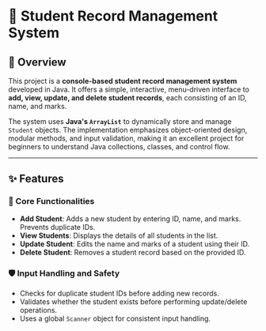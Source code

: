 # 🧾 Student Record Management System

## 📘 Overview

This project is a **console-based student record management system** developed in Java. It offers a simple, interactive, menu-driven interface to **add, view, update, and delete student records**, each consisting of an ID, name, and marks.

The system uses **Java's `ArrayList`** to dynamically store and manage `Student` objects. The implementation emphasizes object-oriented design, modular methods, and input validation, making it an excellent project for beginners to understand Java collections, classes, and control flow.

---

## ✨ Features

### 🔹 Core Functionalities

- **Add Student**: Adds a new student by entering ID, name, and marks. Prevents duplicate IDs.
- **View Students**: Displays the details of all students in the list.
- **Update Student**: Edits the name and marks of a student using their ID.
- **Delete Student**: Removes a student record based on the provided ID.

### 🛡️ Input Handling and Safety

- Checks for duplicate student IDs before adding new records.
- Validates whether the student exists before performing update/delete operations.
- Uses a global `Scanner` object for consistent input handling.



